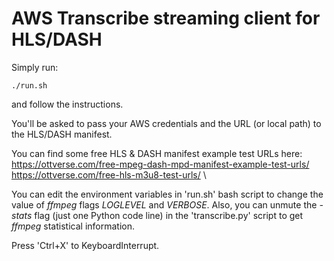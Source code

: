 # AWS Transcribe streaming client for HLS/DASH

Simply run:
```
./run.sh
```
and follow the instructions.

You'll be asked to pass your AWS credentials and the URL (or local path) to the HLS/DASH manifest.

You can find some free HLS & DASH manifest example test URLs here: \
https://ottverse.com/free-mpeg-dash-mpd-manifest-example-test-urls/ \
https://ottverse.com/free-hls-m3u8-test-urls/ \

You can edit the environment variables in 'run.sh' bash script to change the value of *ffmpeg* flags *LOGLEVEL* and *VERBOSE*. Also, you can unmute the *-stats* flag (just one Python code line) in the 'transcribe.py' script to get *ffmpeg* statistical information.

Press 'Ctrl+X' to KeyboardInterrupt.
